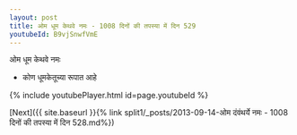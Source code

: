 ```yaml
---
layout: post
title: ओम धूम केथवे नमः - 1008 दिनों की तपस्या में दिन 529
youtubeId: B9vjSnwfVmE
---
```

 
 
 ओम धूम केथवे नमः  
 
 -  कोण धूमकेतूच्या रूपात आहे 
 
  
 
  
 
 
 
 
 
 


{% include youtubePlayer.html id=page.youtubeId %}
 
[Next]({{ site.baseurl }}{% link  split1/_posts/2013-09-14-ओम दंवंथर्ये नमः - 1008 दिनों की तपस्या में दिन 528.md%})
 

